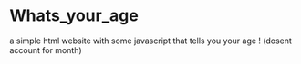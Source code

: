 # Whats_your_age
a simple html website with some javascript that tells you your age ! (dosent account for month)
